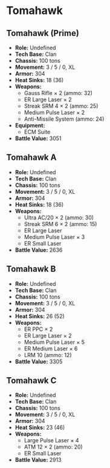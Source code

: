 # Tomahawk
## Tomahawk (Prime)
- **Role:** Undefined
- **Tech Base:** Clan
- **Chassis:** 100 tons
- **Movement:** 3 / 5 / 0, XL
- **Armor:** 304
- **Heat Sinks:** 18 (36)
- **Weapons:**
  - Gauss Rifle × 2 (ammo: 32)
  - ER Large Laser × 2
  - Streak SRM 4 × 2 (ammo: 25)
  - Medium Pulse Laser × 2
  - Anti-Missile System (ammo: 24)
- **Equipment:**
  - ECM Suite
- **Battle Value:** 3051

## Tomahawk A
- **Role:** Undefined
- **Tech Base:** Clan
- **Chassis:** 100 tons
- **Movement:** 3 / 5 / 0, XL
- **Armor:** 304
- **Heat Sinks:** 18 (36)
- **Weapons:**
  - Ultra AC/20 × 2 (ammo: 30)
  - Streak SRM 6 × 2 (ammo: 15)
  - ER Large Laser
  - Medium Pulse Laser × 3
  - ER Small Laser
- **Battle Value:** 2636

## Tomahawk B
- **Role:** Undefined
- **Tech Base:** Clan
- **Chassis:** 100 tons
- **Movement:** 3 / 5 / 0, XL
- **Armor:** 304
- **Heat Sinks:** 26 (52)
- **Weapons:**
  - ER PPC × 2
  - ER Large Laser × 2
  - Medium Pulse Laser × 5
  - ER Medium Laser × 6
  - LRM 10 (ammo: 12)
- **Battle Value:** 3305

## Tomahawk C
- **Role:** Undefined
- **Tech Base:** Clan
- **Chassis:** 100 tons
- **Movement:** 3 / 5 / 0, XL
- **Armor:** 304
- **Heat Sinks:** 23 (46)
- **Weapons:**
  - Large Pulse Laser × 4
  - ATM 12 × 2 (ammo: 20)
  - ER Small Laser
- **Battle Value:** 2913

